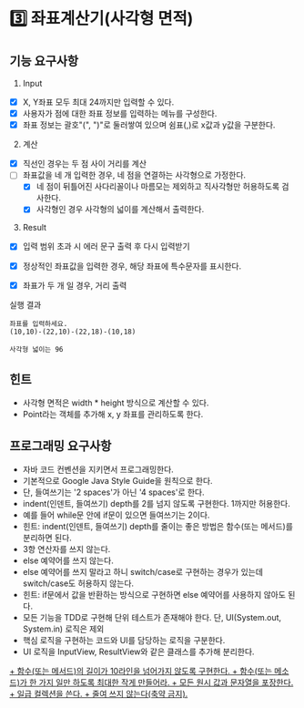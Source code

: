 # 3️⃣ 좌표계산기(사각형 면적)

## 기능 요구사항

1. Input
+ [x] X, Y좌표 모두 최대 24까지만 입력할 수 있다.
+ [x] 사용자가 점에 대한 좌표 정보를 입력하는 메뉴를 구성한다.  
+ [x] 좌표 정보는 괄호"(", ")"로 둘러쌓여 있으며 쉼표(,)로 x값과 y값을 구분한다.  

2. 계산
+ [x] 직선인 경우는 두 점 사이 거리를 계산
+ [ ] 좌표값을 네 개 입력한 경우, 네 점을 연결하는 사각형으로 가정한다.
  + [x] 네 점이 뒤틀어진 사다리꼴이나 마름모는 제외하고 직사각형만 허용하도록 검사한다.
  + [x] 사각형인 경우 사각형의 넓이를 계산해서 출력한다.

3. Result
+ [x] 입력 범위 초과 시 에러 문구 출력 후 다시 입력받기
+ [x] 정상적인 좌표값을 입력한 경우, 해당 좌표에 특수문자를 표시한다.  
+ [x] 좌표가 두 개 일 경우, 거리 출력


실행 결과
```
좌표를 입력하세요.
(10,10)-(22,10)-(22,18)-(10,18)
```

```
사각형 넓이는 96
```

## 힌트
+ 사각형 면적은 width * height 방식으로 계산할 수 있다.
+ Point라는 객체를 추가해 x, y 좌표를 관리하도록 한다.

## 프로그래밍 요구사항

+ 자바 코드 컨벤션을 지키면서 프로그래밍한다.  
+ 기본적으로 Google Java Style Guide을 원칙으로 한다.  
+ 단, 들여쓰기는 '2 spaces'가 아닌 '4 spaces'로 한다.  
+ indent(인덴트, 들여쓰기) depth를 2를 넘지 않도록 구현한다. 1까지만 허용한다.  
+ 예를 들어 while문 안에 if문이 있으면 들여쓰기는 2이다.  
+ 힌트: indent(인덴트, 들여쓰기) depth를 줄이는 좋은 방법은 함수(또는 메서드)를 분리하면 된다.  
+ 3항 연산자를 쓰지 않는다.  
+ else 예약어를 쓰지 않는다.  
+ else 예약어를 쓰지 말라고 하니 switch/case로 구현하는 경우가 있는데 switch/case도 허용하지   않는다.
+ 힌트: if문에서 값을 반환하는 방식으로 구현하면 else 예약어를 사용하지 않아도 된다.  
+ 모든 기능을 TDD로 구현해 단위 테스트가 존재해야 한다. 단, UI(System.out, System.in) 로직은   제외
+ 핵심 로직을 구현하는 코드와 UI를 담당하는 로직을 구분한다.  
+ UI 로직을 InputView, ResultView와 같은 클래스를 추가해 분리한다.  
<u>
+ 함수(또는 메서드)의 길이가 10라인을 넘어가지 않도록 구현한다.  
+ 함수(또는 메소드)가 한 가지 일만 하도록 최대한 작게 만들어라.  
+ 모든 원시 값과 문자열을 포장한다.  
+ 일급 컬렉션을 쓴다.  
+ 줄여 쓰지 않는다(축약 금지).</u>